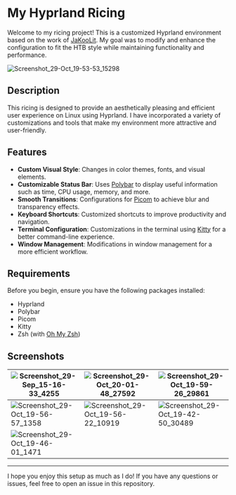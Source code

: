 # My Hyprland Ricing

Welcome to my ricing project! This is a customized Hyprland environment based on the work of [JaKooLit](https://github.com/JaKooLit/Ubuntu-Hyprland/tree/24.04). My goal was to modify and enhance the configuration to fit the HTB style while maintaining functionality and performance.


![Screenshot_29-Oct_19-53-53_15298](https://github.com/user-attachments/assets/27ea2c41-c12e-4e29-9db2-4c93d07feaab)

## Description

This ricing is designed to provide an aesthetically pleasing and efficient user experience on Linux using Hyprland. I have incorporated a variety of customizations and tools that make my environment more attractive and user-friendly.

## Features

- **Custom Visual Style**: Changes in color themes, fonts, and visual elements.
- **Customizable Status Bar**: Uses [Polybar](https://github.com/polybar/polybar) to display useful information such as time, CPU usage, memory, and more.
- **Smooth Transitions**: Configurations for [Picom](https://github.com/yshui/picom) to achieve blur and transparency effects.
- **Keyboard Shortcuts**: Customized shortcuts to improve productivity and navigation.
- **Terminal Configuration**: Customizations in the terminal using [Kitty](https://github.com/kovidguy/kitty) for a better command-line experience.
- **Window Management**: Modifications in window management for a more efficient workflow.

## Requirements

Before you begin, ensure you have the following packages installed:

- Hyprland
- Polybar
- Picom
- Kitty
- Zsh (with [Oh My Zsh](https://ohmyz.sh/))

## Screenshots

| ![Screenshot_29-Sep_15-16-33_4255](https://github.com/user-attachments/assets/782ef452-f195-4f71-a3a4-31b8cb5a307b) | ![Screenshot_29-Oct_20-01-48_27592](https://github.com/user-attachments/assets/1f608357-128a-4014-912f-a714ff1c4d33) | ![Screenshot_29-Oct_19-59-26_29861](https://github.com/user-attachments/assets/c62db2fd-534f-4488-941d-faf9b18e844b) |
|------------------------------------------------------------------------------------------------------------------------|------------------------------------------------------------------------------------------------------------------------|------------------------------------------------------------------------------------------------------------------------|
| ![Screenshot_29-Oct_19-56-57_1358](https://github.com/user-attachments/assets/175c0523-5f43-4865-9710-2f3b03e34bad) | ![Screenshot_29-Oct_19-56-22_10919](https://github.com/user-attachments/assets/f60650bb-e692-41df-b7d5-506aca7a5c06) | ![Screenshot_29-Oct_19-42-50_30489](https://github.com/user-attachments/assets/6007b311-2213-4181-b1fe-11e90f65b5de) |
| ![Screenshot_29-Oct_19-46-01_1471](https://github.com/user-attachments/assets/85e8e4c6-a223-4f3c-a226-e56317630c24) |                                                                                                                        
---

I hope you enjoy this setup as much as I do! If you have any questions or issues, feel free to open an issue in this repository.
